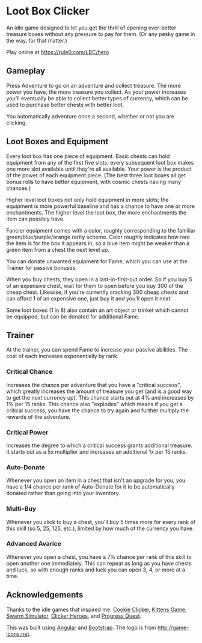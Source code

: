 # Loot Box Clicker

An idle game designed to let you get the thrill of opening ever-better treasure boxes without any pressure to pay for them. (Or any pesky game in the way, for that matter.)

Play online at https://rule0.com/LBC/hero

## Gameplay

Press Adventure to go on an adventure and collect treasure. The more power you have, the more treasure you collect. As your power increases you'll eventually be able to collect better types of currency, which can be used to purchase better chests with better loot.

You automatically adventure once a second, whether or not you are clicking.

## Loot Boxes and Equipment

Every loot box has one piece of equipment. Basic chests can hold equipment from any of the first five slots; every subsequent loot box makes one more slot available until they're all available. Your power is the product of the power of each equipment piece. (The best three loot boxes all get bonus rolls to have better equipment, with cosmic chests having many chances.)

Higher level loot boxes not only hold equipment in more slots; the equipment is more powerful baseline and has a chance to have one or more enchantments. The higher level the loot box, the more enchantments the item can possibly have.

Fancier equipment comes with a color, roughly corresponding to the familiar green/blue/purple/orange rarity scheme. Color roughly indicates how rare the item is for the box it appears in, so a blue item might be weaker than a green item from a chest the next level up.

You can donate unwanted equipment for Fame, which you can use at the Trainer for passive bonuses.

When you buy chests, they open in a last-in-first-out order. So if you buy 5 of an expensive chest, wait for them to open before you buy 300 of the cheap chest. Likewise, if you're currently cracking 300 cheap chests and can afford 1 of an expensive one, just buy it and you'll open it next.

Some loot boxes (1 in 8) also contain an art object or trinket which cannot be equipped, but can be donated for additional Fame.

## Trainer

At the trainer, you can spend Fame to increase your passive abilities. The cost of each increases exponentially by rank.

### Critical Chance

Increases the chance per adventure that you have a "critical success", which greatly increases the amount of treasure you get (and is a good way to get the next currency up). This chance starts out at 4% and increases by 1% per 15 ranks. This chance also "explodes" which means if you get a critical success, you have the chance to try again and further multiply the rewards of the adventure.

### Critical Power

Increases the degree to which a critical success grants additional treasure. It starts out as a 5x multiplier and increases an additional 1x per 15 ranks.

### Auto-Donate

Whenever you open an item in a chest that isn't an upgrade for you, you have a 1/4 chance per rank of Auto-Donate for it to be automatically donated rather than going into your inventory.

### Multi-Buy

Whenever you click to buy a chest, you'll buy 5 times more for every rank of this skill (so 5, 25, 125, etc.), limited by how much of the currency you have.

### Advanced Avarice

Whenever you open a chest, you have a 7% chance per rank of this skill to open another one immediately. This can repeat as long as you have chests and luck, so with enough ranks and luck you can open 3, 4, or more at a time.

## Acknowledgements

Thanks to the idle games that inspired me: [Cookie Clicker](http://orteil.dashnet.org/cookieclicker/), [Kittens Game](http://www.bloodrizer.ru/games/kittens/), [Swarm Simulator](https://swarmsim.github.io/#/), [Clicker Heroes](https://www.clickerheroes.com/), and [Progress Quest](http://progressquest.com/).

This was built using [Angular](https://angular.io/) and [Bootstrap](http://getbootstrap.com/). The logo is from http://game-icons.net.
